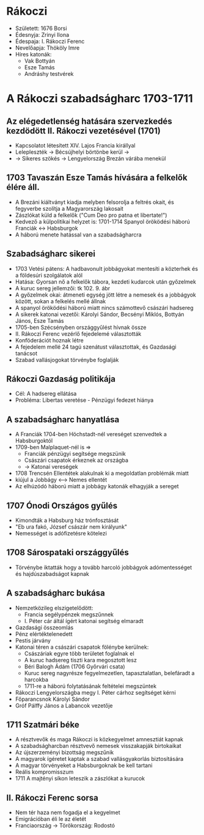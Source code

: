 # Rákoczi
- Született: 1676 Borsi
- Édesnyja: Zrinyi Ilona
- Édespaja: I. Rákoczi Ferenc
- Nevelőapja: Thököly Imre 
- Híres katonák:    
    - Vak Bottyán
    - Esze Tamás
    - Andráshy testvérek

# A Rákoczi szabadságharc 1703-1711

## Az elégedetlenség hatására szervezkedés kezdödött II. Rákoczi vezetésével (1701)
- Kapcsolatot létesített XIV. Lajos Francia királlyal 
- Lelepleszték -> Bécsújhelyi börtönbe kerül -> 
- -> Sikeres szökés -> Lengyelország Brezán várába menekül

## 1703 Tavaszán Esze Tamás hívására a felkelők élére áll.
- A Brezáni kiáltványt kiadja melyben felsorolja a feltrés okait, és fegyverbe szolítja a Magyarország lakosait
- Zászlókat küld a felkelők ("Cum Deo pro patna et libertate!")
- Kedvező a külpolitikai helyzet is: 1701-1714 Spanyol öröködési háború Franciák <-> Habsburgok
- A háború menete hatással van a szabadságharcra


## Szabadságharc sikerei
- 1703 Vetési pátens: A hadbavonult jobbágyokat mentesíti a közterhek és a földesúri szolgálatok alól
- Hatása: Gyorsan nő a felkelők tábora, kezdeti kudarcok után győzelmek
- A kuruc sereg jellemzői: tk 102. 9. ábr
- A győzelmek okai: átmeneti egység jött létre a nemesek és a jobbágyok között, sokan a felkelés mellé állnak
- A spanyol öröködési háború miatt nincs számottevő császári hadsereg
- A sikerek katonai vezetői: Károlyi Sándor, Becsényi Miklós, Bottyán János, Esze Tamás
- 1705-ben Szécsényben országgyűlést hívnak össze
- II. Rákoczi Ferenc vezérlő fejedelemé választották
- Konföderációt hoznak létre
- A fejedelem mellé  24 tagú szenátust választottak, és Gazdasági tanácsot
- Szabad vallásjogokat törvénybe foglalják

## Rákoczi Gazdaság politikája
- Cél: A hadsereg ellátása
- Probléma: Libertas veretése - Pénzügyi fedezet hiánya

## A szabadságharc hanyatlása
- A Franciák 1704-ben Höchstadt-nél vereséget szenvedtek a Habsburgoktól
- 1709-ben Malplaquet-nél is =>     
    - Franciák pénzügyi segítsége megszünik
    - Császári csapatok érkeznek az országba
    - -> Katonai vereségek
- 1708 Trencsén Ellentétek alakulnak ki a megoldatlan problémák miatt 
- kiújul a Jobbágy <--> Nemes ellentét
- Az elhúzódó háború miatt a jobbágy katonák elhagyják a sereget

## **1707** Ónodi Országos gyűlés
- Kimondták a Habsburg ház trónfosztását
- "Eb ura fakó, József császár nem királyunk" 
- Nemességet is adófizetésre kötelezi

## 1708 Sárospataki országgyűlés
- Törvénybe iktatták hogy a tovább harcoló jobbágyok adómentességet és hajdúszabadságot kapnak

## A szabadságharc bukása
- Nemzetközileg elszigetelődött:
    - Francia segélypénzek megszűnnek
    - I. Péter cár áltál ígért katonai segítség elmaradt
- Gazdasági összeomlás
- Pénz elértéktelenedett
- Pestis járvány
- Katonai téren a császári csapatok fölénybe kerülnek:
    - Császáriak egyre több területet foglalnak el
    - A kuruc hadsereg tiszti kara megosztott lesz 
    - Béri Balogh Ádám (1706 Győrvári csata)
    - Kuruc sereg nagyrésze fegyelmezetlen, tapasztalatlan, belefáradt a harcokba
    - 1711-re a háború folytatásának feltételei megszüntek
- Rákoczi Lengyelországba megy I. Péter cárhoz segítséget kérni
- Főparancsnok Károlyi Sándor
- Gróf Pálffy János a Labancok vezetője

## 1711 Szatmári béke
- A résztvevők és maga Rákoczi is közkegyelmet amnesztiát kapnak
- A szabadságharcban résztvevő nemesek visszakapják birtokaikat 
- Az újszerzeményi bizottság megszűnik
- A magyarok ígéretet kaptak a szabad vallásgyakorlás biztosítására
- A magyar törvényeket a Habsburgoknak be kell tartani
- Reális kompromisszum
- 1711 A majtényi síkon leteszik a zászlókat a kurucok

## II. Rákoczi Ferenc sorsa
- Nem tér haza nem fogadja el a kegyelmet
- Emigrációban éli le az életét
- Franciaország -> Törökország: Rodostó
